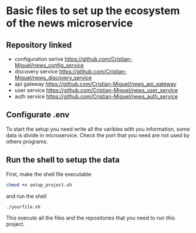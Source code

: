 # Basic files to set up the ecosystem of the news microservice

## Repository linked
- configuration serive https://github.com/Cristian-Miguel/news_config_service
- discovery service https://github.com/Cristian-Miguel/news_discovery_service
- api gateway https://github.com/Cristian-Miguel/news_api_gateway
- user service https://github.com/Cristian-Miguel/news_user_service
- auth service https://github.com/Cristian-Miguel/news_auth_service

## Configurate .env
To start the setup you need write all the varibles with you information, some data is divide in microservice.
Check the port that you need are not used by others programs.

## Run the shell to setup the data
First, make the shell file executable
```bash
chmod +x setup_project.sh
```
and run the shell
```bash
./yourfile.sh
```
This execute all the files and the repositories that you need to run this project.
